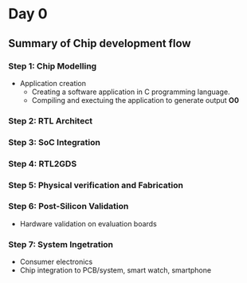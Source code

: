 # Day 0
## Summary of Chip development flow 
### Step 1: Chip Modelling 
* Application creation
  - Creating a software application in C programming language.
  - Compiling and exectuing the application to generate output **O0**
### Step 2: RTL Architect
### Step 3: SoC Integration
### Step 4: RTL2GDS
### Step 5: Physical verification and Fabrication 
### Step 6: Post-Silicon Validation
* Hardware validation on evaluation boards
### Step 7: System Ingetration 
* Consumer electronics
* Chip integration to PCB/system, smart watch, smartphone
